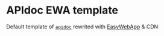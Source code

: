 # APIdoc EWA template

Default template of [`apidoc`](http://apidocjs.com/) rewrited with [EasyWebApp](https://techquery.oschina.io/easywebapp/) & CDN
